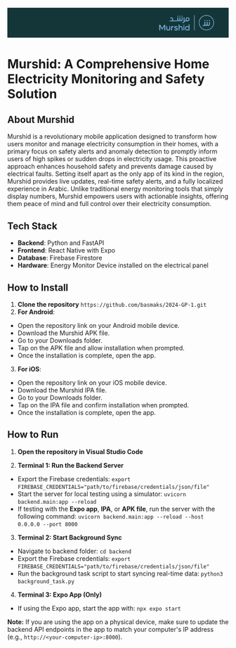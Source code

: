 ![Murshid App](banner.png)
# Murshid: A Comprehensive Home Electricity Monitoring and Safety Solution

## About Murshid

Murshid is a revolutionary mobile application designed to transform how users monitor and manage electricity consumption in their homes, with a primary focus on safety alerts and anomaly detection to promptly inform users of high spikes or sudden drops in electricity usage. This proactive approach enhances household safety and prevents damage caused by electrical faults. Setting itself apart as the only app of its kind in the region, Murshid provides live updates, real-time safety alerts, and a fully localized experience in Arabic. Unlike traditional energy monitoring tools that simply display numbers, Murshid empowers users with actionable insights, offering them peace of mind and full control over their electricity consumption.

## Tech Stack 

- **Backend**: Python and FastAPI
- **Frontend**: React Native with Expo
- **Database**: Firebase Firestore
- **Hardware**: Energy Monitor Device installed on the electrical panel

## How to Install

1. **Clone the repository** `https://github.com/basmaks/2024-GP-1.git`
2. **For Android**: 
-   Open the repository link on your Android mobile device.
-   Download the Murshid APK file.
-   Go to your Downloads folder.
-   Tap on the APK file and allow installation when prompted.
-   Once the installation is complete, open the app.
3. **For iOS**: 
-   Open the repository link on your iOS mobile device.
-   Download the Murshid IPA file.
-   Go to your Downloads folder.
-   Tap on the IPA file and confirm installation when prompted.
-   Once the installation is complete, open the app.

## How to Run 

1. **Open the repository in Visual Studio Code** 

2. **Terminal 1: Run the Backend Server**
- Export the Firebase credentials: `export FIREBASE_CREDENTIALS="path/to/firebase/credentials/json/file"`
- Start the server for local testing using a simulator: `uvicorn backend.main:app --reload`
- If testing with the **Expo app**, **IPA**, or **APK file**, run the server with the following command: `uvicorn backend.main:app --reload --host 0.0.0.0 --port 8000`

3. **Terminal 2: Start Background Sync**
- Navigate to backend folder: `cd backend`
- Export the Firebase credentials: `export FIREBASE_CREDENTIALS="path/to/firebase/credentials/json/file"`
- Run the background task script to start syncing real-time data: `python3 background_task.py`

4. **Terminal 3: Expo App (Only)**
- If using the Expo app, start the app with: `npx expo start`


**Note:** If you are using the app on a physical device, make sure to update the backend API endpoints in the app to match your computer's IP address (e.g., `http://<your-computer-ip>:8000`). 
